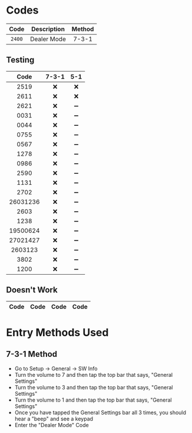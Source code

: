 # Codes
| Code | Description | Method |
| :---: | :---: | :---: |
| `2400` | Dealer Mode | 7-3-1 |

## Testing
| Code | 7-3-1 | 5-1 |
| :---: | :---: | :---: |
| 2519 | :x: | :x: |
| 2611 | :x: | :x: | 
| 2621 | :x: | :heavy_minus_sign: |
| 0031 | :x: | :heavy_minus_sign: |
| 0044 | :x: | :heavy_minus_sign: |
| 0755 | :x: | :heavy_minus_sign: |
| 0567 | :x: | :heavy_minus_sign: |
| 1278 | :x: | :heavy_minus_sign: |
| 0986 | :x: | :heavy_minus_sign: |
| 2590 | :x: | :heavy_minus_sign: |
| 1131 | :x: | :heavy_minus_sign: |
| 2702 | :x: | :heavy_minus_sign: |
| 26031236 | :x: | :heavy_minus_sign: |
| 2603 | :x: | :heavy_minus_sign: |
| 1238 | :x: | :heavy_minus_sign: |
| 19500624 | :x: | :heavy_minus_sign: |
| 27021427 | :x: | :heavy_minus_sign: |
| 2603123 | :x: | :heavy_minus_sign: |
| 3802 | :x: | :heavy_minus_sign: |
| 1200 | :x: | :heavy_minus_sign: |

## Doesn't Work
| Code | Code | Code | Code |
| :---: | :---: | :---: | :---: |

# Entry Methods Used
## 7-3-1 Method
* Go to Setup -> General -> SW Info
* Turn the volume to 7 and then tap the top bar that says, "General Settings"
* Turn the volume to 3 and then tap the top bar that says, "General Settings"
* Turn the volume to 1 and then tap the top bar that says, "General Settings"
* Once you have tapped the General Settings bar all 3 times, you should hear a "beep" and see a keypad
* Enter the "Dealer Mode" Code

